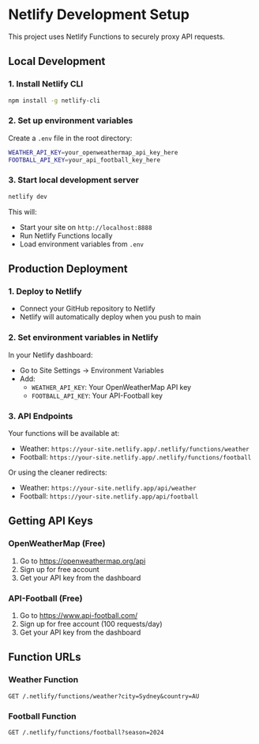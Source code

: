 # Netlify Development Setup

This project uses Netlify Functions to securely proxy API requests.

## Local Development

### 1. Install Netlify CLI
```bash
npm install -g netlify-cli
```

### 2. Set up environment variables
Create a `.env` file in the root directory:
```bash
WEATHER_API_KEY=your_openweathermap_api_key_here
FOOTBALL_API_KEY=your_api_football_key_here
```

### 3. Start local development server
```bash
netlify dev
```

This will:
- Start your site on `http://localhost:8888`
- Run Netlify Functions locally
- Load environment variables from `.env`

## Production Deployment

### 1. Deploy to Netlify
- Connect your GitHub repository to Netlify
- Netlify will automatically deploy when you push to main

### 2. Set environment variables in Netlify
In your Netlify dashboard:
- Go to Site Settings → Environment Variables
- Add:
  - `WEATHER_API_KEY`: Your OpenWeatherMap API key
  - `FOOTBALL_API_KEY`: Your API-Football key

### 3. API Endpoints
Your functions will be available at:
- Weather: `https://your-site.netlify.app/.netlify/functions/weather`
- Football: `https://your-site.netlify.app/.netlify/functions/football`

Or using the cleaner redirects:
- Weather: `https://your-site.netlify.app/api/weather`
- Football: `https://your-site.netlify.app/api/football`

## Getting API Keys

### OpenWeatherMap (Free)
1. Go to https://openweathermap.org/api
2. Sign up for free account
3. Get your API key from the dashboard

### API-Football (Free)
1. Go to https://www.api-football.com/
2. Sign up for free account (100 requests/day)
3. Get your API key from the dashboard

## Function URLs

### Weather Function
```
GET /.netlify/functions/weather?city=Sydney&country=AU
```

### Football Function  
```
GET /.netlify/functions/football?season=2024
```
